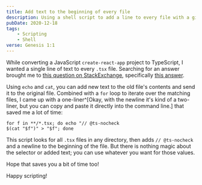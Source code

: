 ```yaml
---
title: Add text to the beginning of every file
description: Using a shell script to add a line to every file with a given extension
pubDate: 2020-12-18
tags:
    - Scripting
    - Shell
verse: Genesis 1:1
---
```


While converting a JavaScript `create-react-app` project to TypeScript, I wanted a single line of text to every `.tsx` file. Searching for an answer brought me to [this question on StackExchange](https://superuser.com/questions/246837/how-do-i-add-text-to-the-beginning-of-a-file-in-bash), specifically [this answer](https://superuser.com/a/521654).

Using `echo` and `cat`, you can add new text to the old file's contents and send it to the original file. Combined with a `for` loop to iterate over the matching files, I came up with a one-liner^[Okay, with the newline it's kind of a two-liner, but you can copy and paste it directly into the command line.] that saved me a lot of time:

```shell
for f in **/*.tsx; do echo "// @ts-nocheck
$(cat "$f")" > "$f"; done
```

This script looks for all `.tsx` files in any directory, then adds `// @ts-nocheck` and a newline to the beginning of the file. But there is nothing magic about the selector or added text; you can use whatever you want for those values.

Hope that saves you a bit of time too!

Happy scripting!